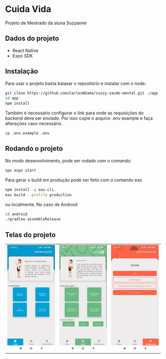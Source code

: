 # Cuida Vida

Projeto de Mestrado da aluna Suzyanne

## Dados do projeto
- React Native
- Expo SDK 

## Instalação

Para usar o projeto basta baiaxar o repositório e instalar com o node:

```bash
git clone https://github.com/CarlosWGama/suzzy-saude-mental.git ./app
cd app
npm install
```

Também é necessário configurar o link para onde as requisições do backend deve ser enviado. Por isso copie o arquivo .env example e faça alterações caso necessário.

```bash
cp .env.example .env
```

## Rodando o projeto

No modo desenvolvimento, pode ser rodado com o comando:

```bash
npx expo start
```

Para gerar o build em produção pode ser feito com o comando eas

```bash
npm install -g eas-cli
eas build --profile production
```

ou localmente. No caso de Android:

```bash
cd android
./gradlew assembleRelease
```

## Telas do projeto

<table>
    <tr>
        <td><img src="./docs/1-informacoes.jpg" /></td>
        <td><img src="./docs/2-ajuda.jpg" /></td>
        <td><img src="./docs/3-config.jpg" /></td>
    </tr>
</table>